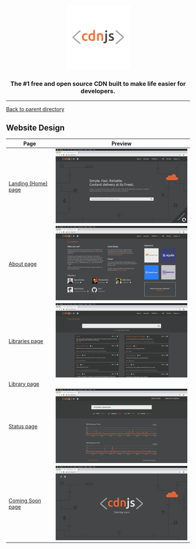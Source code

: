 <h1 align="center">
    <a href="https://cdnjs.com"><img src="https://raw.githubusercontent.com/cdnjs/brand/master/logo/standard/dark-512.png" width="175px" alt="< cdnjs >"></a>
</h1>
 
<h3 align="center">The #1 free and open source CDN built to make life easier for developers.</h3>

---

[Back to parent directory](..)

## Website Design

| Page | Preview |
|------|---------|
| [Landing (Home) page](Landing) | <img src="https://github.com/cdnjs/brand/blob/master/website/Landing/Landing.png?raw=true" width="512" alt=""/> |
| [About page](About) | <img src="https://github.com/cdnjs/brand/blob/master/website/About/About.png?raw=true" width="512" alt=""/> |
| [Libraries page](Libraries) | <img src="https://github.com/cdnjs/brand/blob/master/website/Libraries/Libraries.png?raw=true" width="512" alt=""/> |
| [Library page](Library) | <img src="https://github.com/cdnjs/brand/blob/master/website/Library/Library_redux_Has_Tutorials.png?raw=true" width="512" alt=""/> |
| [Status page](Status) | <img src="https://github.com/cdnjs/brand/blob/master/website/Status/Status.png?raw=true" width="512" alt=""/> |
| [Coming Soon page](Coming%20Soon) | <img src="https://github.com/cdnjs/brand/blob/master/website/Coming Soon/Coming_Soon.png?raw=true" width="512" alt=""/> |
